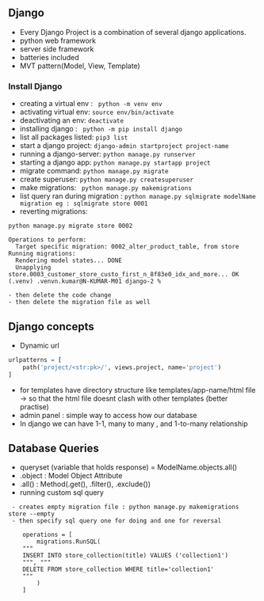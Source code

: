 ## Django

- Every Django Project is a combination of several django applications.
- python web framework
- server side framework
- batteries included
- MVT pattern(Model, View, Template)


### Install Django
- creating a virtual env : ` python -m venv env`
- activating virtual env:  `source env/bin/activate`
- deactivating an env: `deactivate`
- installing django : ` python -m pip install django`
- list all packages listed: `pip3 list`
- start a django project: `django-admin startproject project-name`
- running a django-server:  `python manage.py runserver`
- starting a django app: `python manage.py startapp project`
- migrate command: `python manage.py migrate`
- create superuser: `python manage.py createsuperuser`
- make migrations: ` python manage.py makemigrations`
- list query ran during migration : `python manage.py sqlmigrate modelName migration eg : sqlmigrate store 0001`
- reverting migrations: 
```
python manage.py migrate store 0002

Operations to perform:
  Target specific migration: 0002_alter_product_table, from store
Running migrations:
  Rendering model states... DONE
  Unapplying store.0003_customer_store_custo_first_n_8f83e0_idx_and_more... OK
(.venv) .venvn.kumar@N-KUMAR-M01 django-2 % 

- then delete the code change
- then delete the migration file as well
```

## Django concepts
- Dynamic url 
```python
urlpatterns = [
    path('project/<str:pk>/', views.project, name='project')
]
```
- for templates have directory structure like templates/app-name/html file -> so that the html file doesnt clash with other templates (better practise)
- admin panel : simple way to access how our database
- In django we can have 1-1, many to many , and 1-to-many relationship

## Database Queries
- queryset (variable that holds response) = ModelName.objects.all() 
- .object : Model Object Attribute
- .all() : Method(.get(), .filter(), .exclude())
- running custom sql query
```
 - creates empty migration file : python manage.py makemigrations store --empty
 - then specify sql query one for doing and one for reversal

    operations = [
        migrations.RunSQL(
    """
    INSERT INTO store_collection(title) VALUES ('collection1')
    """, """
    DELETE FROM store_collection WHERE title='collection1'
    """
        )
    ]
```